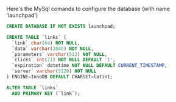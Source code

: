 Here's the MySql comands to configure the database (with name 'launchpad')

```sql
CREATE DATABASE IF NOT EXISTS launchpad;

CREATE TABLE `links` (
  `link` char(64) NOT NULL,
  `data` varchar(2048) NOT NULL,
  `parameters` varchar(512) NOT NULL,
  `clicks` int(11) NOT NULL DEFAULT '1',
  `expiration` datetime NOT NULL DEFAULT CURRENT_TIMESTAMP,
  `server` varchar(5120) NOT NULL
) ENGINE=InnoDB DEFAULT CHARSET=latin1;

ALTER TABLE `links`
  ADD PRIMARY KEY (`link`);
```
